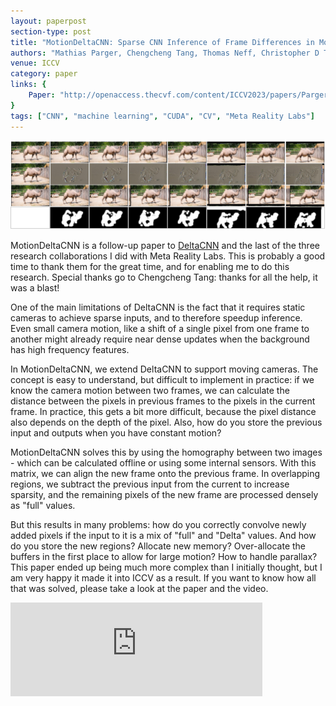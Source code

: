 ```yaml
---
layout: paperpost
section-type: post
title: "MotionDeltaCNN: Sparse CNN Inference of Frame Differences in Moving Camera Videos with Spherical Buffers and Padded Convolutions"
authors: "Mathias Parger, Chengcheng Tang, Thomas Neff, Christopher D Twigg, Cem Keskin, Robert Wang, Markus Steinberger"
venue: ICCV
category: paper
links: {
    Paper: "http://openaccess.thecvf.com/content/ICCV2023/papers/Parger_MotionDeltaCNN_Sparse_CNN_Inference_of_Frame_Differences_in_Moving_Camera_ICCV_2023_paper.pdf",
}
tags: ["CNN", "machine learning", "CUDA", "CV", "Meta Reality Labs"]
---
```


<img src="/img/motiondeltacnn.jpg"/>

MotionDeltaCNN is a follow-up paper to <a href="/paper/2022/06/16/deltacnn.html">DeltaCNN</a> and the last of the three research collaborations I did with Meta Reality Labs. This is probably a good time to thank them for the great time, and for enabling me to do this research. Special thanks go to Chengcheng Tang: thanks for all the help, it was a blast!

One of the main limitations of DeltaCNN is the fact that it requires static cameras to achieve sparse inputs, and to therefore speedup inference.
Even small camera motion, like a shift of a single pixel from one frame to another might already require near dense updates when the background has high frequency features.

In MotionDeltaCNN, we extend DeltaCNN to support moving cameras.
The concept is easy to understand, but difficult to implement in practice: if we know the camera motion between two frames, we can calculate the distance between the pixels in previous frames to the pixels in the current frame.
In practice, this gets a bit more difficult, because the pixel distance also depends on the depth of the pixel.
Also, how do you store the previous input and outputs when you have constant motion?

MotionDeltaCNN solves this by using the homography between two images - which can be calculated offline or using some internal sensors.
With this matrix, we can align the new frame onto the previous frame.
In overlapping regions, we subtract the previous input from the current to increase sparsity, and the remaining pixels of the new frame are processed densely as "full" values.

But this results in many problems: how do you correctly convolve newly added pixels if the input to it is a mix of "full" and "Delta" values. And how do you store the new regions? Allocate new memory? Over-allocate the buffers in the first place to allow for large motion?
How to handle parallax?
This paper ended up being much more complex than I initially thought, but I am very happy it made it into ICCV as a result.
If you want to know how all that was solved, please take a look at the paper and the video.

<div class="paper-info-header">
    <iframe width="80%" height="auto" class="paper-video" src="https://www.youtube.com/embed/Q1MtBUcgdPA?si=Gbi1FpkfP1Ovsvpl"  title="YouTube video player" frameborder="0" allow="accelerometer; autoplay; clipboard-write; encrypted-media; gyroscope; picture-in-picture; web-share" allowfullscreen></iframe>
</div>